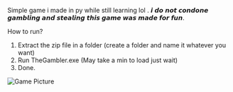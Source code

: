 Simple game i made in py while still learning lol
. 𝙞 𝙙𝙤 𝙣𝙤𝙩 𝙘𝙤𝙣𝙙𝙤𝙣𝙚 𝙜𝙖𝙢𝙗𝙡𝙞𝙣𝙜 𝙖𝙣𝙙 𝙨𝙩𝙚𝙖𝙡𝙞𝙣𝙜 𝙩𝙝𝙞𝙨 𝙜𝙖𝙢𝙚 𝙬𝙖𝙨 𝙢𝙖𝙙𝙚 𝙛𝙤𝙧 𝙛𝙪𝙣.


How to run?
1. Extract the zip file in a folder (create a folder and name it whatever you want)
2. Run TheGambler.exe (May take a min to load just wait)
3. Done.

![Game Picture](https://cdn.discordapp.com/attachments/1294379445234171955/1342905939703107614/image.png?ex=67bb561e&is=67ba049e&hm=cce4e51d704acedc2483d9fb571e79fec07848833c1db992fb796fb0f1d3de23&)
